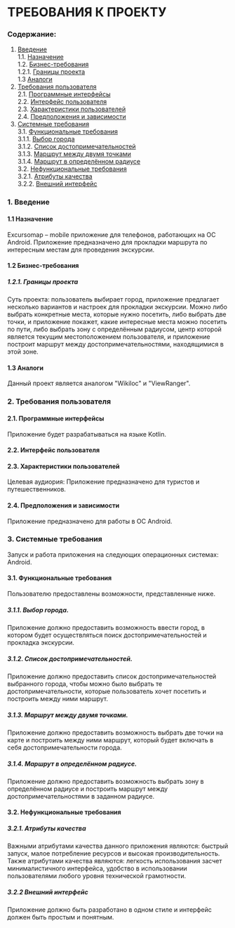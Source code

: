 # ТРЕБОВАНИЯ К ПРОЕКТУ

### Содержание:
1. [Введение](#1) <br>
 1.1. [Назначение](#1.1) <br>
 1.2. [Бизнес-требования](#1.2) <br>
   1.2.1. [Границы проекта](#1.2.1) <br>
 1.3 [Аналоги](#1.3) <br>
2. [Требования пользователя](#2) <br>
2.1. [Программные интерфейсы](#2.1) <br>
2.2. [Интерфейс пользователя](#2.2) <br>
2.3. [Характеристики пользователей](#2.3) <br>
2.4. [Предположения и зависимости](#2.4) <br>
3. [Системные требования](#3) <br>
3.1. [Функциональные требования](#3.1) <br>
3.1.1. [Выбор города](#3.1.1) <br>
3.1.2. [Список достопримечательностей](#3.1.2) <br>
3.1.3. [Маршрут между двумя точками](#3.1.3) <br>
3.1.4. [Маршрут в определённом радиусе](#3.1.4) <br>
3.2. [Нефункциональные требования](#3.2) <br>
3.2.1. [Атрибуты качества](#3.2.1) <br>
3.2.2. [Внешний интерфейс](#3.2.2) <br>

### 1. Введение <a name="1"></a>
#### 1.1 Назначение <a name="1.1"></a>
Excursomap – mobile приложение для телефонов, работающих на ОС Android. Приложение предназначено для прокладки маршрута по интересным местам для проведения экскурсии.

#### 1.2 Бизнес-требования <a name="1.2"></a>
##### 1.2.1. Границы проекта <a name="1.2.1"></a>
Суть проекта: пользователь выбирает город, приложение предлагает несколько вариантов и настроек для прокладки экскурсии. Можно либо выбрать конкретные места, которые нужно посетить, либо выбрать две точки, и приложение покажет, какие интересные места можно посетить по пути, либо выбрать зону с определённым радиусом, центр которой является текущим местоположением пользователя, и приложение построит маршрут между достопримечательностями, находящимися в этой зоне.

#### 1.3 Аналоги <a name="1.3"></a>
Данный проект является аналогом "Wikiloc" и "ViewRanger".

### 2. Требования пользователя <a name="2"></a>
#### 2.1. Программные интерфейсы <a name="2.1"></a>
Приложение будет разрабатываться на языке Kotlin.

#### 2.2. Интерфейс пользователя <a name="2.2"></a>


#### 2.3. Характеристики пользователей <a name="2.3"></a>
Целевая аудиория: Приложение предназначено для туристов и путешественников.

#### 2.4. Предположения и зависимости <a name="2.4"></a>
Приложение предназначено для работы в ОС Android.

### 3. Системные требования <a name="3"></a>
Запуск и работа приложения на следующих операционных системах:
Android.

#### 3.1. Функциональные требования <a name="3.1"></a>
Пользователю предоставлены возможности, представленные ниже.

##### 3.1.1. Выбор города.<a name="3.1.1"></a>
Приложение должно предоставить возможность ввести город, в котором будет осуществляться поиск достопримечательностей и прокладка экскурсии.
##### 3.1.2. Список достопримечательностей.<a name="3.1.2"></a>
Приложение должно предоставить список достопримечательностей выбранного города, чтобы можно было выбрать те достопримечательности, которые пользователь хочет посетить и построить между ними маршрут.
##### 3.1.3. Маршрут между двумя точками.<a name="3.1.3"></a>
Приложение должно предоставить возможность выбрать две точки на карте и построить между ними маршрут, который будет включать в себя достопримечательности города.
##### 3.1.4. Маршрут в определённом радиусе.<a name="3.1.4"></a>
Приложение должно предоставить возможность выбрать зону в определённом радиусе и построить маршрут между достопримечательностями в заданном радиусе.

#### 3.2. Нефункциональные требования <a name="3.2"></a>
##### 3.2.1. Атрибуты качества <a name="3.2.1"></a>
Важными атрибутами качества данного приложения являются: быстрый запуск, малое потребление ресурсов и высокая производительность.
Также атрибутами качества являются: легкость использования засчет минималистичного интерфейса, удобство в использовании пользователями любого уровня технической грамотности.

 ##### 3.2.2 Внешний интерфейс <a name="3.2.2"></a>
Приложение должно быть разработано в одном стиле и интерфейс должен быть простым и понятным.
